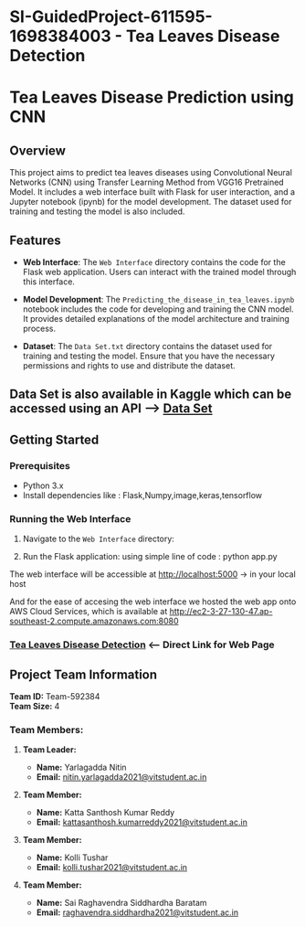 # SI-GuidedProject-611595-1698384003 - Tea Leaves Disease Detection

# Tea Leaves Disease Prediction using CNN

## Overview

This project aims to predict tea leaves diseases using Convolutional Neural Networks (CNN) using Transfer Learning Method from VGG16 Pretrained Model. It includes a web interface built with Flask for user interaction, and a Jupyter notebook (ipynb) for the model development. The dataset used for training and testing the model is also included.

## Features

- **Web Interface**: The `Web Interface` directory contains the code for the Flask web application. Users can interact with the trained model through this interface.

- **Model Development**: The `Predicting_the_disease_in_tea_leaves.ipynb` notebook includes the code for developing and training the CNN model. It provides detailed explanations of the model architecture and training process.

- **Dataset**: The `Data Set.txt` directory contains the dataset used for training and testing the model. Ensure that you have the necessary permissions and rights to use and distribute the dataset.
## Data Set is also available in Kaggle which can be accessed using an API --> [Data Set](https://www.kaggle.com/datasets/shashwatwork/identifying-disease-in-tea-leafs)

## Getting Started

### Prerequisites

- Python 3.x
- Install dependencies like : Flask,Numpy,image,keras,tensorflow


### Running the Web Interface

1. Navigate to the `Web Interface` directory:

2. Run the Flask application: using simple line of code : python app.py

The web interface will be accessible at [http://localhost:5000](http://localhost:5000) -> in your local host

And for the ease of accesing the web interface we hosted the web app onto AWS Cloud Services,
which is available at http://ec2-3-27-130-47.ap-southeast-2.compute.amazonaws.com:8080



### [Tea Leaves Disease Detection](http://ec2-3-27-130-47.ap-southeast-2.compute.amazonaws.com:8080)  <-- Direct Link for Web Page



## Project Team Information

**Team ID:** Team-592384  
**Team Size:** 4

### Team Members:

1. **Team Leader:**
   - **Name:** Yarlagadda Nitin
   - **Email:** [nitin.yarlagadda2021@vitstudent.ac.in](mailto:nitin.yarlagadda2021@vitstudent.ac.in)

2. **Team Member:**
   - **Name:** Katta Santhosh Kumar Reddy
   - **Email:** [kattasanthosh.kumarreddy2021@vitstudent.ac.in](mailto:kattasanthosh.kumarreddy2021@vitstudent.ac.in)

3. **Team Member:**
   - **Name:** Kolli Tushar
   - **Email:** [kolli.tushar2021@vitstudent.ac.in](mailto:kolli.tushar2021@vitstudent.ac.in)

4. **Team Member:**
   - **Name:** Sai Raghavendra Siddhardha Baratam
   - **Email:** [raghavendra.siddhardha2021@vitstudent.ac.in](mailto:raghavendra.siddhardha2021@vitstudent.ac.in)



